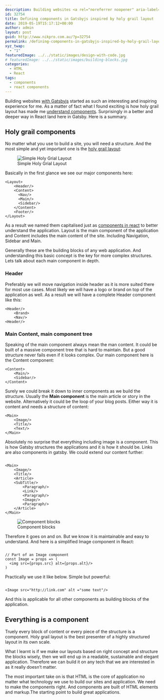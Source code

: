 ```yaml
---
description: Building websites <a rel="noreferrer noopener" aria-label="with Gatsbyjs (opens in a new tab)" href="https://gastbyjs.org" target="_blank">with Gatsbyjs</a> started as such an interesting and inspiring experience for me. As a matter of fact what I found exciting is how holy grail layout has made me [understand components](http://www.nikpro.com.au/nested-components-in-react-how-to-render-a-child-component-inside-a-parent-componentpart-2/). Surprisingly in a better and deeper way in React land here in Gatsby.
id: 32754
title: Defining components in Gatsbyjs inspired by holy grail layout
date: 2019-05-19T15:17:12+00:00
author: admin
layout: post
guid: http://www.nikpro.com.au/?p=32754
permalink: /defining-components-in-gatsbyjs-inspired-by-holy-grail-layout/
xyz_twap:
  - "1"
featuredImage: ../../static/images/design-with-code.jpg
# featuredImage: ../../static/images/building-blocks.jpg
categories:
  - HTML
  - React
tags:
  - components
  - react components
---
```


Building websites <a rel="noreferrer noopener" aria-label="with Gatsbyjs (opens in a new tab)" href="https://gatsbyjs.org" target="_blank">with Gatsbyjs</a> started as such an interesting and inspiring experience for me. As a matter of fact what I found exciting is how holy grail layout has made me [understand components](http://www.nikpro.com.au/nested-components-in-react-how-to-render-a-child-component-inside-a-parent-componentpart-2/). Surprisingly in a better and deeper way in React land here in Gatsby. Here is a summary.

## Holy grail components

No matter what you use to build a site, you will need a structure. And the most simple and yet important one is the [holy grail layout](http://www.nikpro.com.au/create-a-simple-website-layout-using-flexbox/):

<figure>
<img src="/images/holy-grail-layout.png" alt="Simple Holy Grial Layout" /> 
<figcaption>Simple Holy Grial Layout</figcaption>
</figure>

Basically in the first glance we see our major components here:

```
<Layout>
    <Header/>
    <Content>
      <Nav/>
      <Main/>
      <Sidebar/>
    </Content>
    <Footer/>
</Layout>
```

As a result we named them capitalised just as [components in react](http://www.nikpro.com.au/more-on-react-components-with-examples/) to better understand the application. Layout is the main component of the application and Content includes the main content of the site. Including Navigation, Sidebar and Main.

Generally these are the building blocks of any web application. And understanding this basic concept is the key for more complex structures. Lets talk about each main component in depth.

### Header

Preferably we will move navigation inside header as it is more suited there for most use cases. Most likely we will have a logo or brand on top of the application as well. As a result we will have a complete Header component like this:

```
<Header/>
    <Brand>
    <Nav/>
<Header/>
```

### Main Content, main component tree

Speaking of the main component always mean the man content. It could be built of a massive component tree that is hard to maintain. But a good structure never fails even if it looks complex. Our main component here is the Content component:

```
<Content>
    <Main/>
    <Sidebar/>
</Content>

```

Surely we could break it down to inner components as we build the structure. Usually the **Main component** is the main article or story in the website. Alternatively it could be the loop of your blog posts. Either way it is content and needs a structure of content:

```
<Main>
    <Image/>
    <Title/>
    <Text/>
</Main>

```

Absolutely no surprise that everything including image is a component. This is how Gatsby structures the applications and it is how it should be. Links are also components in gatsby. We could extend our content further:

```

<Main>
    <Image/>
    <Title/>
    <Article>
    <SubTitle/>
        <Paragraph/>
        <Link/>
        <Paragraph/>
        <Image/>
        <Paragraph/>
    </Article>
</Main>

```

<figure>
<img src="/images/main-blocks.png" alt="Component blocks" /> 
<figcaption>Component blocks</figcaption>
</figure>

Therefore it goes on and on. But we know it is maintainable and easy to understand. And here is a simplified Image component in React:

```

// Part of an Image component
const Image = props => (
  <img src={props.src} alt={props.alt}/>
)

```

Practically we use it like below. Simple but powerful:

```

<Image src="http://link.com" alt ="some text"/>

```

And this is applicable for all other components as building blocks of the application.

## Everything is a component

Truely every block of content or every piece of the structure is a component. Holy grail layout is the best presenter of a highly structured layout in its own scale.

What I learnt is if we make our layouts based on right concept and structure the blocks wisely, then we will end up in a readable, sustainable and elegant application. Therefore we can build it on any tech that we are interested in as it really doesn&#8217;t matter.

The most important take on is that HTML is the core of application no matter what technology we use to build our sites and application. We need to make the components right. And components are built of HTML elements and markup.The starting point to build great applications.
